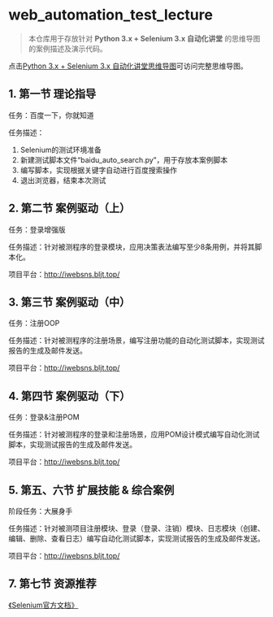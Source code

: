 # web_automation_test_lecture

> 本仓库用于存放针对 **Python 3.x + Selenium 3.x 自动化讲堂** 的思维导图的案例描述及演示代码。

点击[Python 3.x + Selenium 3.x 自动化讲堂思维导图](https://www.processon.com/mindmap/5e5a6e4be4b0c037b607ac1a)可访问完整思维导图。

## 1. 第一节 理论指导

任务：百度一下，你就知道

任务描述：

1. Selenium的测试环境准备
2. 新建测试脚本文件“baidu_auto_search.py”，用于存放本案例脚本
3. 编写脚本，实现根据关键字自动进行百度搜索操作
4. 退出浏览器，结束本次测试

## 2. 第二节 案例驱动（上）

任务：登录增强版

任务描述：针对被测程序的登录模块，应用决策表法编写至少8条用例，并将其脚本化。

项目平台：http://iwebsns.bljt.top/

## 3. 第三节 案例驱动（中）

任务：注册OOP

任务描述：针对被测程序的注册场景，编写注册功能的自动化测试脚本，实现测试报告的生成及邮件发送。

项目平台：http://iwebsns.bljt.top/

## 4. 第四节 案例驱动（下）

任务：登录&注册POM

任务描述：针对被测程序的登录和注册场景，应用POM设计模式编写自动化测试脚本，实现测试报告的生成及邮件发送。

项目平台：http://iwebsns.bljt.top/

## 5. 第五、六节 扩展技能 & 综合案例

阶段任务：大展身手

任务描述：针对被测项目注册模块、登录（登录、注销）模块、日志模块（创建、编辑、删除、查看日志）编写自动化测试脚本，实现测试报告的生成及邮件发送。

项目平台：http://iwebsns.bljt.top/

## 7. 第七节 资源推荐

[《Selenium官方文档》](https://www.selenium.dev/selenium/docs/api/py/index.html)
